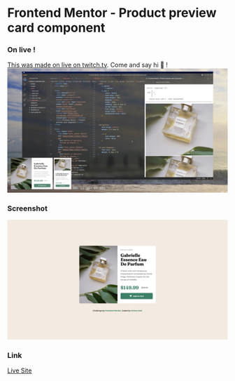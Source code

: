 # Frontend Mentor - Product preview card component

### On live !

[This was made on live on twitch.tv](https://www.twitch.tv/octavegraf). Come and say hi 👋 !
![Twitch live](./design/twitch.jpg)

### Screenshot

![Screenshot](./design/screenshot.jpg)

### Link

[Live Site](https://octavegraf.github.io/product-preview-card-component-main/)
